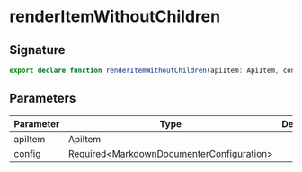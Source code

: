
# renderItemWithoutChildren

## Signature

```typescript
export declare function renderItemWithoutChildren(apiItem: ApiItem, config: Required<MarkdownDocumenterConfiguration>): DocSection;
```

## Parameters

|  Parameter | Type | Description |
|  --- | --- | --- |
|  apiItem | ApiItem |  |
|  config | Required&lt;[MarkdownDocumenterConfiguration](docs/api-markdown-documenter/markdowndocumenterconfiguration-interface)<!-- -->&gt; |  |

